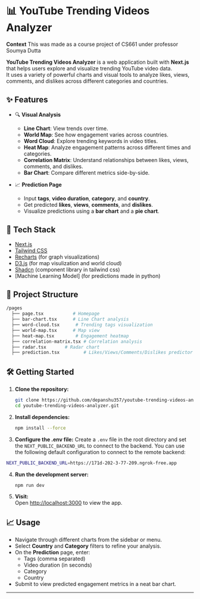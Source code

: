 # 📊 YouTube Trending Videos Analyzer

**Context** This was made as a course project of CS661 under professor Soumya Dutta 


**YouTube Trending Videos Analyzer** is a web application built with **Next.js** that helps users explore and visualize trending YouTube video data.  
It uses a variety of powerful charts and visual tools to analyze likes, views, comments, and dislikes across different categories and countries.

## ✨ Features

- 🔍 **Visual Analysis**  
  - **Line Chart**: View trends over time.
  - **World Map**: See how engagement varies across countries.
  - **Word Cloud**: Explore trending keywords in video titles.
  - **Heat Map**: Analyze engagement patterns across different times and categories.
  - **Correlation Matrix**: Understand relationships between likes, views, comments, and dislikes.
  - **Bar Chart**: Compare different metrics side-by-side.

- 📈 **Prediction Page**  
  - Input **tags**, **video duration**, **category**, and **country**.
  - Get predicted **likes**, **views**, **comments**, and **dislikes**.
  - Visualize predictions using a **bar chart** and a **pie chart**.

## 🚀 Tech Stack

- [Next.js](https://nextjs.org/)
- [Tailwind CSS](https://tailwindcss.com/)
- [Recharts](https://recharts.org/) (for graph visualizations)
- [D3.js](https://d3js.org) (for map visulization and world cloud)
- [Shadcn](https://ui.shadcn.com/) (component library in tailwind css)
- [Machine Learning Model] (for predictions made in python)

## 📂 Project Structure

```bash
/pages
  ├── page.tsx           # Homepage
  ├── bar-chart.tsx      # Line Chart analysis
  ├── word-cloud.tsx      # Trending tags visualization
  ├── world-map.tsx      # Map view
  ├── heat-map.tsx        # Engagement heatmap
  ├── correlation-matrix.tsx # Correlation analysis
  ├── radar.tsx       # Radar chart
  ├── prediction.tsx         # Likes/Views/Comments/Dislikes predictor
```

## 🛠️ Getting Started

1. **Clone the repository:**
   ```bash
   git clone https://github.com/depanshu357/youtube-trending-videos-analyzer.git
   cd youtube-trending-videos-analyzer.git
   ```

2. **Install dependencies:**
   ```bash
   npm install --force
   ```
3. **Configure the .env file:**
  Create a `.env` file in the root directory and set the `NEXT_PUBLIC_BACKEND_URL` to connect to the backend. You can use the following default configuration to connect to the remote backend:
  ```bash
  NEXT_PUBLIC_BACKEND_URL=https://171d-202-3-77-209.ngrok-free.app
  ```

4. **Run the development server:**
   ```bash
   npm run dev
   ```

5. **Visit:**  
   Open [http://localhost:3000](http://localhost:3000) to view the app.

## 📈 Usage

- Navigate through different charts from the sidebar or menu.
- Select **Country** and **Category** filters to refine your analysis.
- On the **Prediction** page, enter:
  - Tags (comma separated)
  - Video duration (in seconds)
  - Category 
  - Country
- Submit to view predicted engagement metrics in a neat bar chart.


---